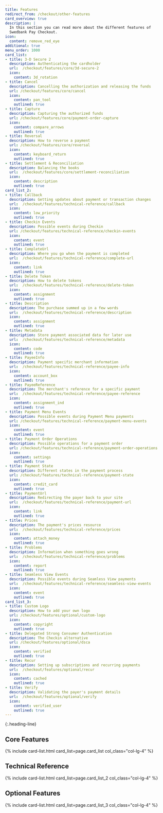 ```yaml
---
title: Features
redirect_from: /checkout/other-features
card_overview: true
description: |
  In this section you can read more about the different features of
  Swedbank Pay Checkout.
icon:
  content: remove_red_eye
additional: true
menu_order: 1000
card_list:
- title: 3-D Secure 2
  description: Authenticating the cardholder
  url:  /checkout/features/core/3d-secure-2
  icon:
    content: 3d_rotation
- title: Cancel
  description: Cancelling the authorization and releasing the funds
  url: /checkout/features/core/cancel
  icon:
    content: pan_tool
    outlined: true
- title: Capture
  description: Capturing the authorized funds
  url: /checkout/features/core/payment-order-capture
  icon:
    content: compare_arrows
    outlined: true
- title: Reversal
  description: How to reverse a payment
  url: /checkout/features/core/reversal
  icon:
    content: keyboard_return
    outlined: true
- title: Settlement & Reconciliation
  description: Balancing the books
  url:  /checkout/features/core/settlement-reconciliation
  icon:
    content: description
    outlined: true
card_list_2:
- title: Callback
  description: Getting updates about payment or transaction changes
  url:  /checkout/features/technical-reference/callback
  icon:
    content: low_priority
    outlined: true
- title: Checkin Events
  description: Possible events during Checkin
  url: /checkout/features/technical-reference/checkin-events
  icon:
    content: event
    outlined: true
- title: CompleteUrl
  description: Where you go when the payment is completed
  url:  /checkout/features/technical-reference/complete-url
  icon:
    content: link
    outlined: true
- title: Delete Token
  description: How to delete tokens
  url:  /checkout/features/technical-reference/delete-token
  icon:
    content: assignment
    outlined: true
- title: Description
  description: The purchase summed up in a few words
  url:  /checkout/features/technical-reference/description
  icon:
    content: assignment
    outlined: true
- title: Metadata
  description: Store payment associated data for later use
  url:  /checkout/features/technical-reference/metadata
  icon:
    content: code
    outlined: true
- title: PayeeInfo
  description: Payment specific merchant information
  url:  /checkout/features/technical-reference/payee-info
  icon:
    content: account_box
    outlined: true
- title: PayeeReference
  description: The merchant's reference for a specific payment
  url:  /checkout/features/technical-reference/payee-reference
  icon:
    content: assignment_ind
    outlined: true
- title: Payment Menu Events
  description: Possible events during Payment Menu payments
  url: /checkout/features/technical-reference/payment-menu-events
  icon:
    content: event
    outlined: true
- title: Payment Order Operations
  description: Possible operations for a payment order
  url: /checkout/features/technical-reference/payment-order-operations
  icon:
    content: settings
    outlined: true
- title: Payment State
  description: Different states in the payment process
  url: /checkout/features/technical-reference/payment-state
  icon:
    content: credit_card
    outlined: true
- title: PaymentUrl
  description: Redirecting the payer back to your site
  url:  /checkout/features/technical-reference/payment-url
  icon:
    content: link
    outlined: true
- title: Prices
  description: The payment's prices resource
  url:  /checkout/features/technical-reference/prices
  icon:
    content: attach_money
    outlined: true
- title: Problems
  description: Information when something goes wrong
  url:  /checkout/features/technical-reference/problems
  icon:
    content: report
    outlined: true
- title: Seamless View Events
  description: Possible events during Seamless View payments
  url:  /checkout/features/technical-reference/seamless-view-events
  icon:
    content: event
    outlined: true
card_list_3:
- title: Custom Logo
  description: How to add your own logo
  url: /checkout/features/optional/custom-logo
  icon:
    content: copyright
    outlined: true
- title: Delegated Strong Consumer Authentication
  description: The Checkin alternative
  url: /checkout/features/optional/dsca
  icon:
    content: verified
    outlined: true
- title: Recur
  description: Setting up subscriptions and recurring payments
  url:  /checkout/features/optional/recur
  icon:
    content: cached
    outlined: true
- title: Verify
  description: Validating the payer's payment details
  url:  /checkout/features/optional/verify
  icon:
    content: verified_user
    outlined: true
---
```


{:.heading-line}

## Core Features

{% include card-list.html card_list=page.card_list
    col_class="col-lg-4" %}

## Technical Reference

{% include card-list.html card_list=page.card_list_2
    col_class="col-lg-4" %}

## Optional Features

{% include card-list.html card_list=page.card_list_3
    col_class="col-lg-4" %}

